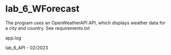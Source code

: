 # lab_6_WForecast

The program uses an OpenWeatherAPI API, which displays weather data for a city and country.
See requirements.txt

app.log

lab_6_API - 02/2023 


